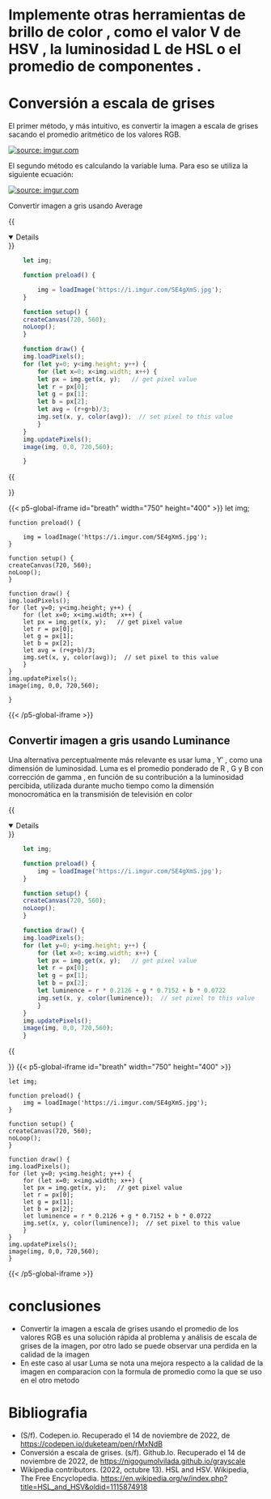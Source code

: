 # Implemente otras herramientas de brillo de color , como el valor V de HSV , la luminosidad L de HSL o el promedio de componentes .
# Conversión a escala de grises
El primer método, y más intuitivo, es convertir la imagen a escala de grises sacando el promedio aritmético de los valores RGB.

<a href="https://imgur.com/VufHWev"><img src="https://i.imgur.com/VufHWev.png" title="source: imgur.com" /></a>


El segundo método es calculando la variable luma. Para eso se utiliza la siguiente ecuación:

<a href="https://imgur.com/1cXvnyg"><img src="https://i.imgur.com/1cXvnyg.png" title="source: imgur.com" /></a>


Convertir imagen a gris usando  Average 

{{<details title="CODE" open=false >}}

```js
    let img;

    function preload() {

        img = loadImage('https://i.imgur.com/SE4gXmS.jpg');
    }

    function setup() {
    createCanvas(720, 560);
    noLoop();
    }

    function draw() {
    img.loadPixels();
    for (let y=0; y<img.height; y++) {
        for (let x=0; x<img.width; x++) {
        let px = img.get(x, y);   // get pixel value
        let r = px[0];      
        let g = px[1];   
        let b = px[2];  
        let avg = (r+g+b)/3;          
        img.set(x, y, color(avg));  // set pixel to this value
        }
    }
    img.updatePixels();
    image(img, 0,0, 720,560);

    }


```

{{</details>}}

{{< p5-global-iframe id="breath" width="750" height="400" >}}
    let img;

    function preload() {

        img = loadImage('https://i.imgur.com/SE4gXmS.jpg');
    }

    function setup() {
    createCanvas(720, 560);
    noLoop();
    }

    function draw() {
    img.loadPixels();
    for (let y=0; y<img.height; y++) {
        for (let x=0; x<img.width; x++) {
        let px = img.get(x, y);   // get pixel value
        let r = px[0];      
        let g = px[1];   
        let b = px[2];  
        let avg = (r+g+b)/3;          
        img.set(x, y, color(avg));  // set pixel to this value
        }
    }
    img.updatePixels();
    image(img, 0,0, 720,560);

    }


{{< /p5-global-iframe >}}


## Convertir imagen a gris usando  Luminance 
Una alternativa perceptualmente más relevante es usar luma , Y′ , como una dimensión de luminosidad. Luma es el promedio ponderado de R , G y B con corrección de gamma , en función de su contribución a la luminosidad percibida, utilizada durante mucho tiempo como la dimensión monocromática en la transmisión de televisión en color

{{<details title="CODE" open=false >}}

```js
    let img;

    function preload() {
        img = loadImage('https://i.imgur.com/SE4gXmS.jpg');
    }

    function setup() {
    createCanvas(720, 560);
    noLoop();
    }

    function draw() {
    img.loadPixels();
    for (let y=0; y<img.height; y++) {
        for (let x=0; x<img.width; x++) {
        let px = img.get(x, y);   // get pixel value
        let r = px[0];      
        let g = px[1];   
        let b = px[2];  
        let luminence = r * 0.2126 + g * 0.7152 + b * 0.0722
        img.set(x, y, color(luminence));  // set pixel to this value
        }
    }
    img.updatePixels();
    image(img, 0,0, 720,560);
    }


```

{{</details>}}
{{< p5-global-iframe id="breath" width="750" height="400" >}}

    let img;

    function preload() {
        img = loadImage('https://i.imgur.com/SE4gXmS.jpg');
    }

    function setup() {
    createCanvas(720, 560);
    noLoop();
    }

    function draw() {
    img.loadPixels();
    for (let y=0; y<img.height; y++) {
        for (let x=0; x<img.width; x++) {
        let px = img.get(x, y);   // get pixel value
        let r = px[0];      
        let g = px[1];   
        let b = px[2];  
        let luminence = r * 0.2126 + g * 0.7152 + b * 0.0722
        img.set(x, y, color(luminence));  // set pixel to this value
        }
    }
    img.updatePixels();
    image(img, 0,0, 720,560);
    }

{{< /p5-global-iframe >}}

# conclusiones 
* Convertir la imagen a escala de grises usando el promedio de los valores RGB es una solución rápida al problema y análisis de escala de grises de la imagen, por otro lado se puede observar una perdida en la calidad de la imagen 
* En este caso al usar Luma se nota una mejora respecto a la calidad de la imagen en comparacion con la formula de promedio como la que se uso en el otro metodo 
# Bibliografia
* (S/f). Codepen.io. Recuperado el 14 de noviembre de 2022, de https://codepen.io/duketeam/pen/rMxNdB
* Conversión a escala de grises. (s/f). Github.Io. Recuperado el 14 de noviembre de 2022, de https://nigogumolvilada.github.io/grayscale
* Wikipedia contributors. (2022, octubre 13). HSL and HSV. Wikipedia, The Free Encyclopedia. https://en.wikipedia.org/w/index.php?title=HSL_and_HSV&oldid=1115874918




